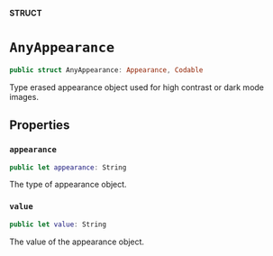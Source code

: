 **STRUCT**

# `AnyAppearance`

```swift
public struct AnyAppearance: Appearance, Codable
```

Type erased appearance object  used for high contrast or dark mode images.

## Properties
### `appearance`

```swift
public let appearance: String
```

The type of appearance object.

### `value`

```swift
public let value: String
```

The value of the appearance object.
